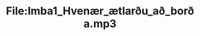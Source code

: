 ---
title: File:Imba1_Hvenær_ætlarðu_að_borða.mp3
recording of: Hvenær ætlarðu að borða?
reading speed: slow
speaker: Imba
license: CC0
---